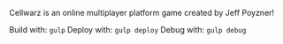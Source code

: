 Cellwarz is an online multiplayer platform game created by Jeff Poyzner!

Build with: `gulp`
Deploy with: `gulp deploy`
Debug with: `gulp debug`